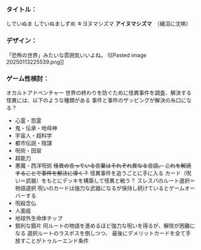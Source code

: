 ### タイトル：
しでいぬま
しでいぬましずめ
キヨヌマシズマ
**アイヌマシズマ**　（穢沼に沈嘛）

### デザイン：
「恐怖の世界」みたいな雰囲気いいよね。
![[Pasted image 20250113225539.png]]

### ゲーム性検討：
オカルトアドベンチャー
世界の終わりを防ぐために怪異事件を調査、解決する
怪異には、以下のような種類がある
事件と事件のザッピングが解決の糸口になる？
- 心霊・怨霊
- 鬼・伝承・地母神
- 宇宙人・超科学
- 都市伝説・陰謀
- 呪術・因習
- 超能力
- 悪魔・西洋呪術
~~怪異の言っている言葉はそれぞれ異なる言語。~~
~~これを解読することで事件を解決に導く？~~
怪異事件を追うごとに手に入る
カード（呪い＝武器）をもとにデッキを構築して怪異と戦う？
スレスパのルート選択＝物語選択
呪いのカードは強力な武器になるが保持し続けているとゲームオーバーする
- 呪殺念仏
- 人面疽
- 地球外生命体チップ
- 鋭利な鏡片
同ルートの物語を進めるほど強力な呪いを得るが、解除が困難になる
選択ルートのラスボスを倒しつつ、
最後にデメリットカードを全て手放すことがトゥルーエンド条件


